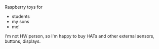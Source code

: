 Raspberry toys for
- students
- my sons
- me!

I'm not HW person, so I'm happy to buy HATs and other external sensors, buttons, displays.
